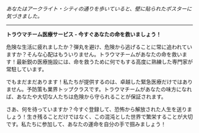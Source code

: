 _あなたはアークライト・シティの通りを歩いていると、壁に貼られたポスターに気づきました。_

---

**トラウマチーム医療サービス - 今すぐあなたの命を救いましょう！**

危険な生活に疲れましたか？弾丸を避け、危険から逃げることに常に追われていますか？そんな心配はもういりません。トラウマチームがあなたの命を救います！最新鋭の医療施設には、命を救うために何でもする高度に熟練した専門家が常駐しています。

でもまだまだあります！私たちが提供するのは、卓越した緊急医療だけではありません。予防策も業界トップクラスです。トラウマチームがあなたの味方になれば、あなたや大切な人たちは危険から守られることが保証されます。

さあ、何を待っていますか？今すぐ登録して、恐怖から解放された人生を送りましょう！生き残ることだけではなく、この混沌とした世界で繁栄することが大切です。私たちに参加して、あなたの運命を自分の手で掴みましょう！
